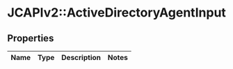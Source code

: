 # JCAPIv2::ActiveDirectoryAgentInput

## Properties
Name | Type | Description | Notes
------------ | ------------- | ------------- | -------------

